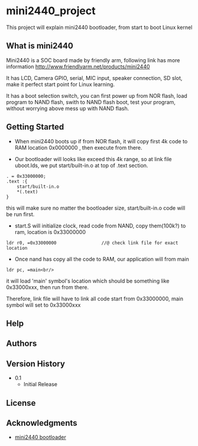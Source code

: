 # mini2440_project

This project will explain mini2440 bootloader, from start to boot Linux kernel

## What is mini2440
Mini2440 is a SOC board made by friendly arm, following link has more information
http://www.friendlyarm.net/products/mini2440

It has LCD, Camera GPIO, serial, MIC input, speaker connection, SD slot, make it perfect start point for Linux learning.

It has a boot selection switch, you can first power up from NOR flash, load program to NAND flash, swith to NAND flash boot, test your program, without worrying above mess up with NAND flash.


## Getting Started

* When mini2440 boots up if from NOR flash, it will copy first 4k code to RAM location 0x0000000
, then execute from there.

* Our bootloader will looks like exceed this 4k range, so at link file uboot.lds, we put start/built-in.o at top of .text section.

```
. = 0x33000000;
.text :{
	start/built-in.o
	*(.text)
}	
```

this will make sure no matter the bootloader size, start/built-in.o code will be run first.

* start.S will initialize clock, read code from NAND, copy them(100k?) to ram, location is 0x33000000

```
ldr r0, =0x33000000					//@ check link file for exact location
```

* Once nand has copy all the code to RAM, our application will from main
```
ldr pc, =main<br/>
```
it will load 'main' symbol's location which should be something like 0x33000xxx, then run from there.

Therefore, link file will have to link all code start from 0x33000000, main symbol will set to 0x33000xxx


## Help


## Authors


## Version History

* 0.1
    * Initial Release

## License


## Acknowledgments

* [mini2440 bootloader](https://blog.51cto.com/sviews/671827)
